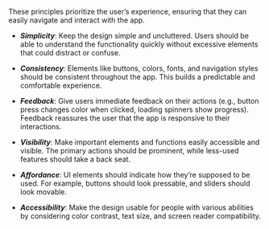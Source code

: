 These principles prioritize the user’s experience, ensuring that they can easily navigate and interact with the app.

- ***Simplicity***: Keep the design simple and uncluttered. Users should be able to understand the functionality quickly without excessive elements that could distract or confuse.
  
- ***Consistency***: Elements like buttons, colors, fonts, and navigation styles should be consistent throughout the app. This builds a predictable and comfortable experience.
  
- ***Feedback***: Give users immediate feedback on their actions (e.g., button press changes color when clicked, loading spinners show progress). Feedback reassures the user that the app is responsive to their interactions.
  
- ***Visibility***: Make important elements and functions easily accessible and visible. The primary actions should be prominent, while less-used features should take a back seat.
  
- ***Affordance***: UI elements should indicate how they’re supposed to be used. For example, buttons should look pressable, and sliders should look movable.
  
- ***Accessibility***: Make the design usable for people with various abilities by considering color contrast, text size, and screen reader compatibility.
  